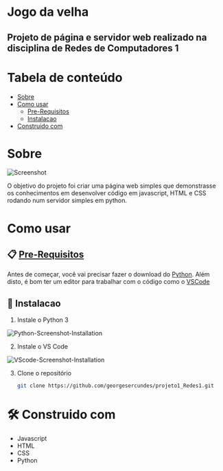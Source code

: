 # Jogo da velha
## Projeto de página e servidor web realizado na disciplina de Redes de Computadores 1


Tabela de conteúdo
=================
<!--ts-->
   * [Sobre](#Sobre)
   * [Como usar](#como-usar)
      * [Pre-Requisitos](#pre-requisitos)
      * [Instalacao](#instalacao)
   * [Construido com](#construido-com)
<!--te-->


# Sobre
![Screenshot](https://github.com/georgesercundes/projeto1_Redes1/blob/master/Screenshot.png)


O objetivo do projeto foi criar uma página web simples que demonstrasse os conhecimentos em desenvolver código em javascript, HTML e CSS rodando num servidor simples em python.


# Como usar


## 📋 [Pre-Requisitos](#pre-requisitos)

Antes de começar, você vai precisar fazer o download do [Python](https://www.python.org/downloads/). 
Além disto, é bom ter um editor para trabalhar com o código como o [VSCode](https://code.visualstudio.com/)

## 🔧 Instalacao

1. Instale o Python 3

![Python-Screenshot-Installation](https://dicasdepython.com.br/images/como-instalar-python-no-windows-10/instalador-python-01-selecao-do-tipo-de-instalacao.png)

2. Instale o VS Code

![VScode-Screenshot-Installation](https://mlf.net.br/wp-content/uploads/artigos/office-addins/instalar-e-configurar-o-visual-studio-code/02.png)

3. Clone o repositório
   ```sh
   git clone https://github.com/georgesercundes/projeto1_Redes1.git
   ```


# 🛠️ Construido com

* Javascript
* HTML
* CSS
* Python

